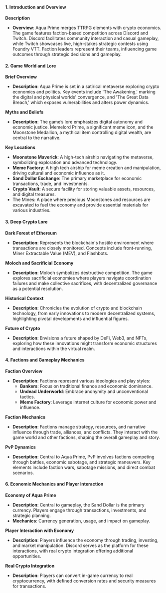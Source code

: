 #### 1. Introduction and Overview

**Description**

- **Overview**: Aqua Prime merges TTRPG elements with crypto economics. The game features faction-based competition across Discord and Twitch. Discord facilitates community interaction and casual gameplay, while Twitch showcases live, high-stakes strategic contests using Foundry VTT. Faction leaders represent their teams, influencing game outcomes through strategic decisions and gameplay.

#### 2. Game World and Lore

**Brief Overview**

- **Description**: Aqua Prime is set in a satirical metaverse exploring crypto economics and politics. Key events include 'The Awakening,' marking the digital and physical worlds' convergence, and 'The Great Data Breach,' which exposes vulnerabilities and alters power dynamics.

**Myths and Beliefs**

- **Description**: The game’s lore emphasizes digital autonomy and economic justice. Memelord Prime, a significant meme icon, and the Moonstone Medallion, a mythical item controlling digital wealth, are central to the narrative.

**Key Locations**

- **Moonstone Maverick**: A high-tech airship navigating the metaverse, symbolizing exploration and advanced technology.
- **Meme Factory**: A high tech airship for meme creation and manipulation, driving cultural and economic influence as it.
- **Sand Dollar Exchange**: The primary marketplace for economic transactions, trade, and investments.
- **Crypto Vault**: A secure facility for storing valuable assets, resources, and digital treasures.
- The Mines: A place where precious Moonstones and resources are excavated to fuel the economy and provide essential materials for various industries.
#### 3. Deep Crypto Lore

**Dark Forest of Ethereum**

- **Description**: Represents the blockchain's hostile environment where transactions are closely monitored. Concepts include front-running, Miner Extractable Value (MEV), and Flashbots.

**Moloch and Sacrificial Economy**

- **Description**: Moloch symbolizes destructive competition. The game explores sacrificial economies where players navigate coordination failures and make collective sacrifices, with decentralized governance as a potential resolution.

**Historical Context**

- **Description**: Chronicles the evolution of crypto and blockchain technology, from early innovations to modern decentralized systems, highlighting pivotal developments and influential figures.

**Future of Crypto**

- **Description**: Envisions a future shaped by DeFi, Web3, and NFTs, exploring how these innovations might transform economic structures and interactions within the virtual realm.

#### 4. Factions and Gameplay Mechanics

**Faction Overview**

- **Description**: Factions represent various ideologies and play styles:
    - **Bankers**: Focus on traditional finance and economic dominance.
    - **Undead Underworld**: Embrace anonymity and unconventional tactics.
    - **Meme Factory**: Leverage internet culture for economic power and influence.

**Faction Mechanics**

- **Description**: Factions manage strategy, resources, and narrative influence through trade, alliances, and conflicts. They interact with the game world and other factions, shaping the overall gameplay and story.

**PvP Dynamics**

- **Description**: Central to Aqua Prime, PvP involves factions competing through battles, economic sabotage, and strategic maneuvers. Key elements include faction wars, sabotage missions, and direct combat scenarios.
 

#### 6. Economic Mechanics and Player Interaction

**Economy of Aqua Prime**

- **Description**: Central to gameplay, the Sand Dollar is the primary currency. Players engage through transactions, investments, and strategic planning.
- **Mechanics**: Currency generation, usage, and impact on gameplay.

**Player Interaction with Economy**

- **Description**: Players influence the economy through trading, investing, and market manipulation. Discord serves as the platform for these interactions, with real crypto integration offering additional opportunities.

**Real Crypto Integration**

- **Description**: Players can convert in-game currency to real cryptocurrency, with defined conversion rates and security measures for transactions.

#### 